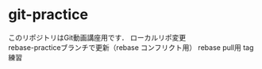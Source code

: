 # git-practice
このリポジトリはGit動画講座用です．
ローカルリポ変更  
rebase-practiceブランチで更新（rebase コンフリクト用）
rebase pull用
tag練習
